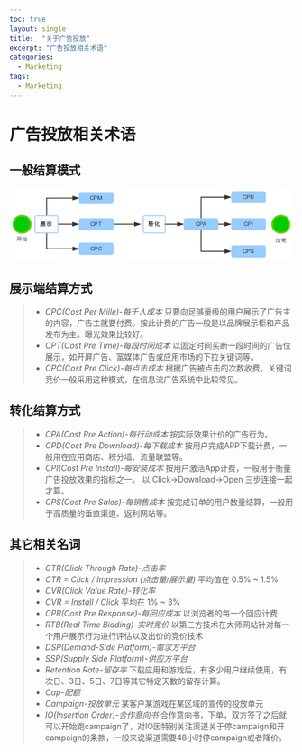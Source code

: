 ```yaml
---
toc: true
layout: single
title:  "关于广告投放"
excerpt: "广告投放相关术语"
categories:
  - Marketing
tags:
  - Marketing
---
```

 <!--truncate-->

# 广告投放相关术语

## 一般结算模式

![img_01](/img/blog_img/Marketing/img_01.png)

## 展示端结算方式

>* *CPC(Cost Per Mille)-每千人成本*
只要向足够量级的用户展示了广告主的内容，广告主就要付费。按此计费的广告一般是以品牌展示柜和产品发布为主。曝光效果比较好。
>* *CPT(Cost Pre Time)-每段时间成本*
以固定时间买断一段时间的广告位展示，如开屏广告、富媒体广告或应用市场的下拉关键词等。
>* *CPC(Cost Pre Click)-每点击成本*
根据广告被点击的次数收费。关键词竞价一般采用这种模式，在信息流广告系统中比较常见。

## 转化结算方式

>* *CPA(Cost Pre Action)-每行动成本*
按实际效果计价的广告行为。
>* *CPD(Cost Pre Download)-每下载成本*
按用户完成APP下载计费，一般用在应用商店、积分墙、流量联盟等。
>* *CPI(Cost Pre Install)-每安装成本*
按用户激活App计费，一般用于衡量广告投放效果的指标之一。
以 Click->Download->Open 三步连接一起才算。
>* *CPS(Cost Pre Sales)-每销售成本*
按完成订单的用户数量结算，一般用于高质量的垂直渠道、返利网站等。

## 其它相关名词

>* *CTR(Click Through Rate)-点击率*
>* *CTR = Click / Impression (点击量/展示量)*
平均值在 0.5% ~ 1.5%
>* *CVR(Click Value Rate)-转化率*
>* *CVR = Install / Click*
平均在 1% ~ 3%
>* *CPR(Cost Pre Response)-每回应成本*
以浏览者的每一个回应计费
>* *RTB(Real Time Bidding)-实时竞价*
以第三方技术在大师网站针对每一个用户展示行为进行评估以及出价的竞价技术
>* *DSP(Demand-Side Platform)-需求方平台*
>* *SSP(Supply Side Platform)-供应方平台*
>* *Retention Rate-留存率*
下载应用和游戏后，有多少用户继续使用，有次日、3日、5日、7日等其它特定天数的留存计算。
>* *Cap-配额*
>* *Campaign-投放单元*
某客户某游戏在某区域的宣传的投放单元
>* *IO(Insertion Order)-合作意向书*
合作意向书，下单，双方签了之后就可以开始跑campaign了，对IO因特别关注渠道关于停campaign和开campaign的条款，一般来说渠道需要48小时停campaign或者降价。